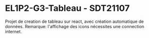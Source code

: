 # EL1P2-G3-Tableau - SDT21107

Projet de creation de tableau sur react, avec création automatique de données.
Remarque: l'affichage des icons nécessites une connection internet.
